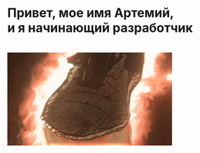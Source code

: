 <h1>Привет, мое имя Артемий, </br> и я начинающий разработчик<h1>
<img src="https://raw.githubusercontent.com/Wenwu-PA/Wenwu-PA/main/bluelock-kunigami.gif">
